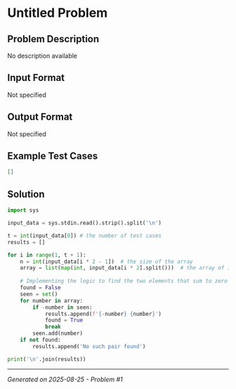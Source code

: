 # Untitled Problem

## Problem Description
No description available

## Input Format
Not specified

## Output Format
Not specified

## Example Test Cases
```json
[]
```

## Solution
```python
import sys

input_data = sys.stdin.read().strip().split('\n')

t = int(input_data[0]) # the number of test cases
results = []

for i in range(1, t + 1):
    n = int(input_data[i * 2 - 1])  # the size of the array
    array = list(map(int, input_data[i * 2].split()))  # the array of integers
    
    # Implementing the logic to find the two elements that sum to zero
    found = False
    seen = set()
    for number in array:
        if -number in seen:
            results.append(f'{-number} {number}')
            found = True
            break
        seen.add(number)
    if not found:
        results.append('No such pair found')

print('\n'.join(results))
```

---
*Generated on 2025-08-25 - Problem #1*